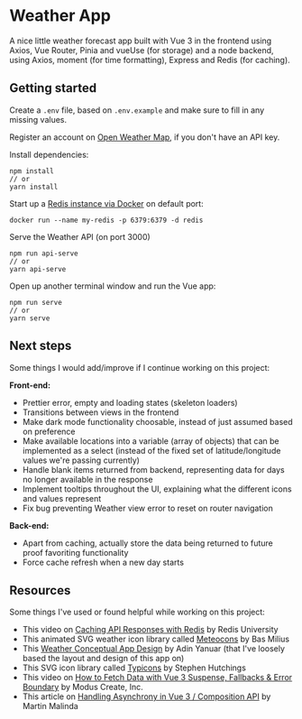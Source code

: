 # Weather App
A nice little weather forecast app built with Vue 3 in the frontend using Axios, Vue Router, Pinia and vueUse (for storage) and a node backend, using Axios, moment (for time formatting), Express and Redis (for caching).

## Getting started

Create a `.env` file, based on `.env.example` and make sure to fill in any missing values.

Register an account on [Open Weather Map](https://openweathermap.org/), if you don't have an API key.

Install dependencies:
```
npm install
// or
yarn install
```

Start up a [Redis instance via Docker](https://hub.docker.com/_/redis) on default port:
```
docker run --name my-redis -p 6379:6379 -d redis
```

Serve the Weather API (on port 3000)
```
npm run api-serve
// or
yarn api-serve
```

Open up another terminal window and run the Vue app:
```
npm run serve
// or
yarn serve
```

## Next steps
Some things I would add/improve if I continue working on this project:

**Front-end:**
- Prettier error, empty and loading states (skeleton loaders)
- Transitions between views in the frontend
- Make dark mode functionality choosable, instead of just assumed based on preference
- Make available locations into a variable (array of objects) that can be implemented as a select (instead of the fixed set of latitude/longitude values we're passing currently)
- Handle blank items returned from backend, representing data for days no longer available in the response
- Implement tooltips throughout the UI, explaining what the different icons and values represent
- Fix bug preventing Weather view error to reset on router navigation

**Back-end:**
- Apart from caching, actually store the data being returned to future proof favoriting functionality
- Force cache refresh when a new day starts

## Resources
Some things I've used or found helpful while working on this project:
- This video on [Caching API Responses with Redis](https://www.youtube.com/watch?v=hRecenOBYlE) by Redis University
- This animated SVG weather icon library called [Meteocons](https://bas.dev/work/meteocons) by Bas Milius
- This [Weather Conceptual App Design](https://dribbble.com/shots/15217317-Weather-Conceptual-App-Design) by Adin Yanuar (that I've loosely based the layout and design of this app on)
- This SVG icon library called [Typicons](https://www.s-ings.com/typicons/) by Stephen Hutchings
- This video on [How to Fetch Data with Vue 3 Suspense, Fallbacks & Error Boundary](https://www.youtube.com/watch?v=LvOYCjpMQ10) by Modus Create, Inc.
- This article on [Handling Asynchrony in Vue 3 / Composition API](https://javascript.plainenglish.io/handling-asynchrony-in-vue-3-composition-api-part-1-managing-async-state-e993842ebf8f) by Martin Malinda
